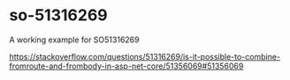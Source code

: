 # so-51316269
A working example for SO51316269

https://stackoverflow.com/questions/51316269/is-it-possible-to-combine-fromroute-and-frombody-in-asp-net-core/51356069#51356069
